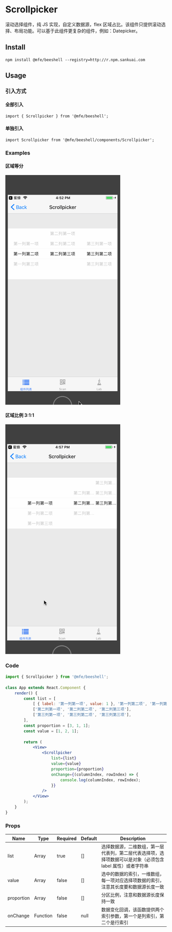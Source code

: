 # Scrollpicker

滚动选择组件，纯 JS 实现，自定义数据源，flex 区域占比。该组件只提供滚动选择、布局功能。可以基于此组件更复杂的组件，例如：Datepicker。

## Install

```
npm install @mfe/beeshell --registry=http://r.npm.sankuai.com
```

## Usage

### 引入方式
#### 全部引入
```
import { Scrollpicker } from '@mfe/beeshell';
```
#### 单独引入

```
import Scrollpicker from '@mfe/beeshell/components/Scrollpicker';
```


### Examples

#### 区域等分

![image](../images/Scrollpicker/1.gif)

#### 区域比例 3:1:1

![image](../images/Scrollpicker/2.gif)


### Code

```jsx
import { Scrollpicker } from '@mfe/beeshell';

class App extends React.Component {
    render() {
        const list = [
            [ { label: '第一列第一项', value: 1 }, '第一列第二项', '第一列第三项'],
            ['第二列第一项', '第二列第二项', '第二列第三项'],
            ['第三列第一项', '第三列第二项', '第三列第三项'],
        ],
        const proportion = [3, 1, 1];
        const value = [1, 2, 1];

        return (
            <View>
                <Scrollpicker
                    list={list}
                    value={value}
                    proportion={proportion}
                    onChange={(columnIndex, rowIndex) => {
                        console.log(columnIndex, rowIndex);
                    }}
                />
            </View>
        );
    }
}


```

### Props

| Name | Type | Required | Default | Description |
| ---- | ---- | ---- | ---- | ---- |
| list | Array | true | [] | 选择数据源，二维数组，第一层代表列，第二层代表选择项，选择项数据可以是对象（必须包含 label 属性）或者字符串 |
| value | Array | false | [] | 选中的数据的索引，一维数组，每一项对应选择项数据的索引，注意其长度要和数据源长度一致 |
| proportion | Array | false | [] | 分区比例，注意和数据源长度保持一致 |
| onChange | Function | false | null | 数据变化回调，该函数提供两个索引参数，第一个是列索引，第二个是行索引 |
